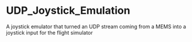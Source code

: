 # UDP_Joystick_Emulation
 A joystick emulator that turned an UDP stream coming from a MEMS into a joystick input for the flight simulator 
